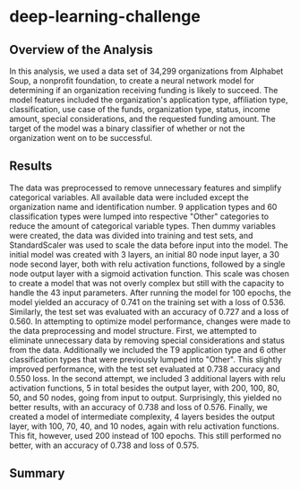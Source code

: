 # deep-learning-challenge

## Overview of the Analysis

In this analysis, we used a data set of 34,299 organizations from Alphabet Soup, a nonprofit foundation, to create a neural network model for determining if an organization receiving funding is likely to succeed. The model features included the organization's application type, affiliation type, classification, use case of the funds, organization type, status, income amount, special considerations, and the requested funding amount. The target of the model was a binary classifier of whether or not the organization went on to be successful. 

## Results
The data was preprocessed to remove unnecessary features and simplify categorical variables. All available data were included except the organization name and identification number. 9 application types and 60 classification types were lumped into respective "Other" categories to reduce the amount of categorical variable types. Then dummy variables were created, the data was divided into training and test sets, and StandardScaler was used to scale the data before input into the model. The initial model was created with 3 layers, an initial 80 node input layer, a 30 node second layer, both with relu activation functions, followed by a single node output layer with a sigmoid activation function. This scale was chosen to create a model that was not overly complex but still with the capacity to handle the 43 input parameters. 
After running the model for 100 epochs, the model yielded an accuracy of 0.741 on the training set with a loss of 0.536. Similarly, the test set was evaluated with an accuracy of 0.727 and a loss of 0.560. In attempting to optimize model performance, changes were made to the data preprocessing and model structure. First, we attempted to eliminate unnecessary data by removing special considerations and status from the data. Additionally we included the T9 application type and 6 other classification types that were previously lumped into "Other". This slightly improved performance, with the test set evaluated at 0.738 accuracy and 0.550 loss. In the second attempt, we included 3 additional layers with relu activation functions, 5 in total besides the output layer, with 200, 100, 80, 50, and 50 nodes, going from input to output. Surprisingly, this yielded no better results, with an accuracy of 0.738 and loss of 0.576. Finally, we created a model of intermediate complexity, 4 layers besides the output layer, with 100, 70, 40, and 10 nodes, again with relu activation functions. This fit, however, used 200 instead of 100 epochs. This still performed no better, with an accuracy of 0.738 and loss of 0.575.

## Summary
